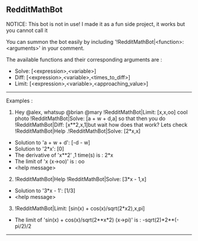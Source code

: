 ## RedditMathBot 

NOTICE: This bot is not in use! I made it as a fun side project, it works but you cannot call it

You can summon the bot easily by including  '!RedditMathBot|\<function\>: \<arguments\>' in your comment.

The available functions and their corresponding arguments are : 
* Solve: [\<expression\>,\<variable\>]
* Diff: [\<expression\>,\<variable\>,\<times_to_diff\>]
* Limit: [\<expression\>,\<variable\>,\<approaching_value\>]


---
Examples : 

1. Hey @alex, whatsup @brian @mary !RedditMathBot|Limit: [x,x,oo] cool photo !RedditMathBot|Solve: [a + w + d,a] so that then you do !RedditMathBot|Diff: [x**2,x,1]but wait how does that work? Lets check !RedditMathBot|Help .!RedditMathBot|Solve: [2*x,x]

* Solution to 'a + w + d': [-d - w]
* Solution to '2\*x': [0]
* The derivative of 'x\*\*2' ,1 time(s) is : 2\*x
* The limit of 'x (x->oo)' is : oo
* \<help message\>

2. !RedditMathBot|Help 
!RedditMathBot|Solve: [3\*x - 1,x]

* Solution to '3\*x - 1': [1/3]
* \<help message\>

3. !RedditMathBot|Limit: [sin(x) + cos(x)/sqrt(2\*x2),x,pi]
* The limit of 'sin(x) + cos(x)/sqrt(2\*\*x\*2) (x->pi)' is : -sqrt(2)\*2\*\*(-pi/2)/2

---

